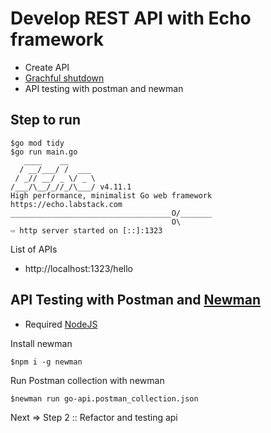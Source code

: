 # Develop REST API with Echo framework
* Create API
* [Grachful shutdown](https://echo.labstack.com/docs/cookbook/graceful-shutdown)
* API testing with postman and newman

## Step to run
```
$go mod tidy
$go run main.go
   ____    __
  / __/___/ /  ___
 / _// __/ _ \/ _ \
/___/\__/_//_/\___/ v4.11.1
High performance, minimalist Go web framework
https://echo.labstack.com
____________________________________O/_______
                                    O\
⇨ http server started on [::]:1323
```

List of APIs
* http://localhost:1323/hello

## API Testing with Postman and [Newman](https://www.npmjs.com/package/newman)
* Required [NodeJS](https://nodejs.org/en)

Install newman
```
$npm i -g newman
```

Run Postman collection with newman
```
$newman run go-api.postman_collection.json
```

Next => Step 2 :: Refactor and testing api